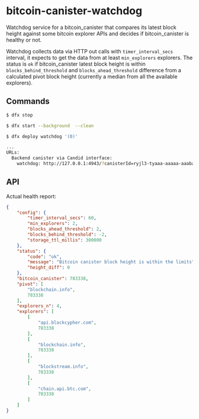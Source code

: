 # bitcoin-canister-watchdog

Watchdog service for a bitcoin_canister that compares its latest block height against some bitcoin explorer APIs and decides if bitcoin_canister is healthy or not.

Watchdog collects data via HTTP out calls with `timer_interval_secs` interval, it expects to get the data from at least `min_explorers` explorers. The status is `ok` if bitcoin_canister latest block height is within `blocks_behind_threshold` and `blocks_ahead_threshold` difference from a calculated pivot block height (currently a median from all the available explorers).

## Commands

```sh
$ dfx stop

$ dfx start --background  --clean

$ dfx deploy watchdog '(0)'

...
URLs:
  Backend canister via Candid interface:
    watchdog: http://127.0.0.1:4943/?canisterId=ryjl3-tyaaa-aaaaa-aaaba-cai&id=rrkah-fqaaa-aaaaa-aaaaq-cai
```

## API

Actual health report:

```json
{
    "config": {
        "timer_interval_secs": 60,
        "min_explorers": 2,
        "blocks_ahead_threshold": 2,
        "blocks_behind_threshold": -2,
        "storage_ttl_millis": 300000
    },
    "status": {
        "code": "ok",
        "message": "Bitcoin canister block height is within the limits",
        "height_diff": 0
    },
    "bitcoin_canister": 783338,
    "pivot": [
        "blockchain.info",
        783338
    ],
    "explorers_n": 4,
    "explorers": [
        [
            "api.blockcypher.com",
            783338
        ],
        [
            "blockchain.info",
            783338
        ],
        [
            "blockstream.info",
            783338
        ],
        [
            "chain.api.btc.com",
            783338
        ]
    ]
}
```
